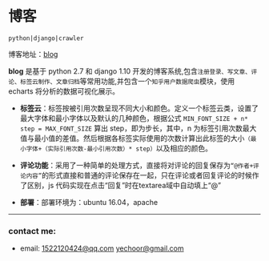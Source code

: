 # 博客
`python|django|crawler`


博客地址：[blog](http://123.207.222.175/blog/)

**blog** 是基于 python 2.7 和 django 1.10 开发的博客系统,包含`注册登录、写文章、评论、标签云制作、文章归档`等常用功能,并包含一个`知乎用户数据爬虫`模块，使用 echarts 将分析的数据可视化展示。

- **标签云**：标签按被引用次数呈现不同大小和颜色。定义一个标签云类，设置了最大字体和最小字体以及默认的几种颜色，根据公式 `MIN_FONT_SIZE + n* step = MAX_FONT_SIZE` 算出 step，即为步长，其中，n 为标签引用次数最大值与最小值的差值。然后根据各标签实际使用的次数计算出此标签的大小`（最小字体+（实际引用次数-最小引用次数）* step）`以及相应的颜色。

- **评论功能**：采用了一种简单的处理方式，直接将对评论的回复保存为`“@作者+评论内容”`的形式直接和普通的评论保存在一起，只在评论或者回复评论的时候作了区别，js 代码实现在点击“回复”时在textarea域中自动填上“@”

- **部署**：部署环境为：ubuntu 16.04，apache

---

### contact me:
- email: <1522120424@qq.com> <yechoor@gmail.com>
